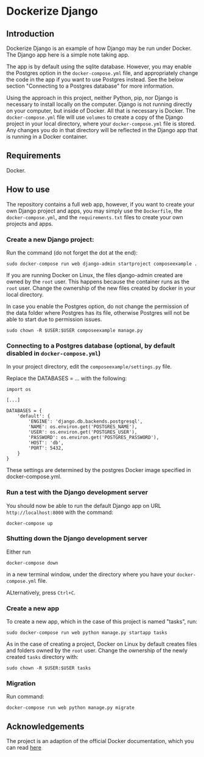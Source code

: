 # Dockerize Django

## Introduction

Dockerize Django is an example of how Django may be run under Docker. The Django app here is a simple note taking app.

The app is by default using the sqlite database. However, you may enable the Postgres option in the `docker-compose.yml` file, and appropriately change the code in the app if you want to use Postgres instead. See the below section "Connecting to a Postgres database" for more information.

Using the approach in this project, neither Python, pip, nor Django is necessary to install locally on the computer. Django is not running directly on your computer, but inside of Docker. All that is necessary is Docker. The `docker-compose.yml` file will use `volumes` to create a copy of the Django project in your local directory, where your `docker-compose.yml` file is stored. Any changes you do in that directory will be reflected in the Django app that is running in a Docker container.

## Requirements

Docker.

## How to use

The repository contains a full web app, however, if you want to create your own Django project and apps, you may simply use the `Dockerfile`, the `docker-compose.yml`, and the `requirements.txt` files to create your own projects and apps.

### Create a new Django project:

Run the command (do not forget the dot at the end):

```
sudo docker-compose run web django-admin startproject composeexample .
```

If you are running Docker on Linux, the files django-admin created are owned by the `root` user. This happens because the container runs as the `root` user. Change the ownership of the new files created by docker in your local directory.

In case you enable the Postgres option, do not change the permission of the data folder where Postgres has its file, otherwise Postgres will not be able to start due to permission issues.

```
sudo chown -R $USER:$USER composeexample manage.py
```

### Connecting to a Postgres database (optional, by default disabled in `docker-compose.yml`)

In your project directory, edit the `composeexample/settings.py` file.

Replace the DATABASES = ... with the following:

```
import os

[...]

DATABASES = {
    'default': {
        'ENGINE': 'django.db.backends.postgresql',
        'NAME': os.environ.get('POSTGRES_NAME'),
        'USER': os.environ.get('POSTGRES_USER'),
        'PASSWORD': os.environ.get('POSTGRES_PASSWORD'),
        'HOST': 'db',
        'PORT': 5432,
    }
}
```

These settings are determined by the postgres Docker image specified in docker-compose.yml.

### Run a test with the Django development server

You should now be able to run the default Django app on URL `http://localhost:8000` with the command:

```
docker-compose up
```

### Shutting down the Django development server

Either run

```
docker-compose down
```

in a new terminal window, under the directory where you have your `docker-compose.yml` file.

ALternatively, press `Ctrl+C`.

### Create a new app

To create a new app, which in the case of this project is named "tasks", run:

```
sudo docker-compose run web python manage.py startapp tasks
```

As in the case of creating a project, Docker on Linux by default creates files and folders owned by the `root` user. Change the ownership of the newly created `tasks` directory with:

```
sudo chown -R $USER:$USER tasks
```

### Migration

Run command:

```
docker-compose run web python manage.py migrate
```

## Acknowledgements

The project is an adaption of the official Docker documentation, which you can read [here](https://docs.docker.com/samples/django/)
